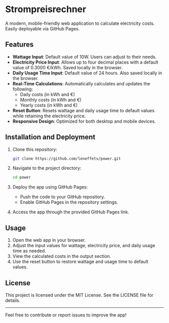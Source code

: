 # Strompreisrechner

A modern, mobile-friendly web application to calculate electricity costs. Easily deployable via GitHub Pages.

## Features

- **Wattage Input**: Default value of 10W. Users can adjust to their needs.
- **Electricity Price Input**: Allows up to four decimal places with a default value of 0.3000 €/kWh. Saved locally in the browser.
- **Daily Usage Time Input**: Default value of 24 hours. Also saved locally in the browser.
- **Real-Time Calculations**: Automatically calculates and updates the following:
  - Daily costs (in kWh and €)
  - Monthly costs (in kWh and €)
  - Yearly costs (in kWh and €)
- **Reset Button**: Resets wattage and daily usage time to default values while retaining the electricity price.
- **Responsive Design**: Optimized for both desktop and mobile devices.

## Installation and Deployment

1. Clone this repository:

   ```bash
   git clone https://github.com/leneffets/power.git
   ```

2. Navigate to the project directory:

   ```bash
   cd power
   ```

3. Deploy the app using GitHub Pages:

   - Push the code to your GitHub repository.
   - Enable GitHub Pages in the repository settings.

4. Access the app through the provided GitHub Pages link.

## Usage

1. Open the web app in your browser.
2. Adjust the input values for wattage, electricity price, and daily usage time as needed.
3. View the calculated costs in the output section.
4. Use the reset button to restore wattage and usage time to default values.

## License

This project is licensed under the MIT License. See the LICENSE file for details.

---

Feel free to contribute or report issues to improve the app!

